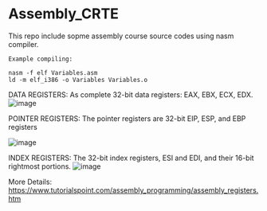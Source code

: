 # Assembly_CRTE


This repo include sopme assembly course source codes using nasm compiler.
```
Example compiling:

nasm -f elf Variables.asm
ld -m elf_i386 -o Variables Variables.o
```

DATA REGISTERS:
As complete 32-bit data registers: EAX, EBX, ECX, EDX.
![image](https://user-images.githubusercontent.com/47490071/110324938-93a69f00-800e-11eb-8689-44ec8c2397c2.png)

POINTER REGISTERS:
The pointer registers are 32-bit EIP, ESP, and EBP registers 

![image](https://user-images.githubusercontent.com/47490071/110325666-850cb780-800f-11eb-89c4-fab98e30fac0.png)


INDEX REGISTERS:
The 32-bit index registers, ESI and EDI, and their 16-bit rightmost portions.
![image](https://user-images.githubusercontent.com/47490071/110325749-a077c280-800f-11eb-8879-cd163a3b31e9.png)


More Details: https://www.tutorialspoint.com/assembly_programming/assembly_registers.htm
